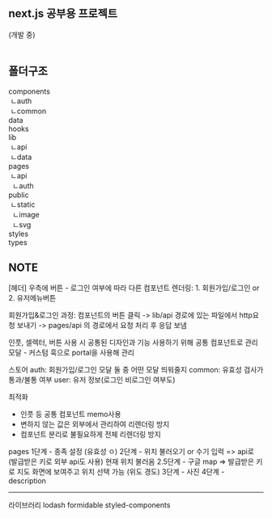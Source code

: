 ## next.js 공부용 프로젝트
(개발 중)
<br/><br/>


## 폴더구조
components  
 &nbsp;ㄴauth  
 &nbsp;ㄴcommon  
data  
hooks  
lib  
 &nbsp;ㄴapi  
 &nbsp;ㄴdata  
pages  
 &nbsp;ㄴapi  
  &nbsp;&nbsp;ㄴauth  
public  
 &nbsp;ㄴstatic  
  &nbsp;&nbsp;ㄴimage  
  &nbsp;&nbsp;ㄴsvg  
styles  
types  
  
## NOTE
[헤더]
우측에 버튼 - 로그인 여부에 따라 다른 컴포넌트 렌더링: 1. 회원가입/로그인   or   2. 유저메뉴버튼


회원가입&로그인 과정: 컴포넌트의 버튼 클릭 -> lib/api 경로에 있는 파일에서 http요청 보내기 -> pages/api 의 경로에서 요청 처리 후 응답 보냄


인풋, 셀렉터, 버튼 사용 시 공통된 디자인과 기능 사용하기 위해 공통 컴포넌트로 관리
모달 - 커스텀 훅으로 portal을 사용해 관리



스토어
auth: 회원가입/로그인 모달 둘 중 어떤 모달 띄워줄지
common: 유효성 검사가 통과/불통 여부
user: 유저 정보(로그인 비로그인 여부도)


최적화
- 인풋 등 공통 컴포넌트 memo사용
- 변하지 않는 값은 외부에서 관리하여 리렌더링 방지
- 컴포넌트 분리로 불필요하게 전체 리렌더링 방지



pages
1단계 - 종족 설정 (유효성 ㅇ) 
2단계 - 위치 불러오기 or 수기 입력 => api로 (발급받은 키로 외부 api도 사용) 현재 위치 불러옴
2.5단계 - 구글 map => 발급받은 키로 지도 화면에 보여주고 위치 선택 가능 (위도 경도)
3단계 - 사진
4단계 - description



---
라이브러리
lodash
formidable
styled-components

